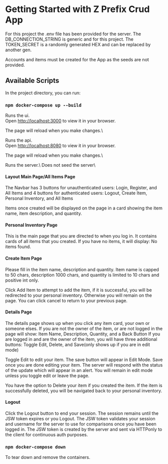# Getting Started with Z Prefix Crud App

For this project the .env file has been provided for the server.
The DB_CONNECTION_STRING is generic and for this project.
The TOKEN_SECRET is a randomly generated HEX and can be replaced by another gen.

Accounts and items must be created for the App as the seeds are not provided.

## Available Scripts

In the project directory, you can run:

### `npm docker-compose up --build`

Runs the ui.\
Open [http://localhost:3000](http://localhost:3000) to view it in your browser.

The page will reload when you make changes.\

Runs the api.\
Open [http://localhost:8080](http://localhost:8080) to view it in your browser.

The page will reload when you make changes.\

Runs the server.\ Does not seed the server\

#### Layout Main Page/All Items Page
The Navbar has 3 buttons for unauthenticated users:
Login, Register, and All Items
and 4 buttons for authenticated users:
Logout, Create Item, Personal Inventory, and All Items

Items once created will be displayed on the page in a card showing the item name, item description, and quantity.

#### Personal Inventory Page
This is the main page that you are directed to when you log in. It contains cards of all items that you created.
If you have no items, it will display: No items found.

#### Create Item Page
Please fill in the item name, description and quantity.
Item name is capped to 50 chars, description 1000 chars, and quantity is limited to 10 chars and positive int only.

Click Add Item to attempt to add the item, if it is successful, you will be redirected to your personal inventory. 
Otherwise you will remain on the page. You can click cancel to return to your previous page.

#### Details Page
The details page shows up when you click any item card, your own or someone elses.
If you are not the owner of the item, or are not logged in the page will show:
Item Name, Description, Quantity, and a Back Button
If you are logged in and are the owner of the item, you will have three additional buttons:
Toggle Edit, Delete, and Save(only shows up if you are in edit mode)

Toggle Edit to edit your item. The save button will appear in Edit Mode.
Save once you are done editing your item.
The server will respond with the status of the update which will appear in an alert.
You will remain in edit mode unless you toggle edit or leave the page.

You have the option to Delete your item if you created the item.
If the item is successfully deleted, you will be navigated back to your personal inventory.

#### Logout
Click the Logout button to end your session. The session remains until the JSW token expires or you Logout.
The JSW token validates your session and username for the server to use for comparisons once you have been logged in.
The JSW token is created by the server and sent via HTTPonly to the client for continuous auth purposes.

### `npm docker-compose down`
To tear down and remove the containers.
